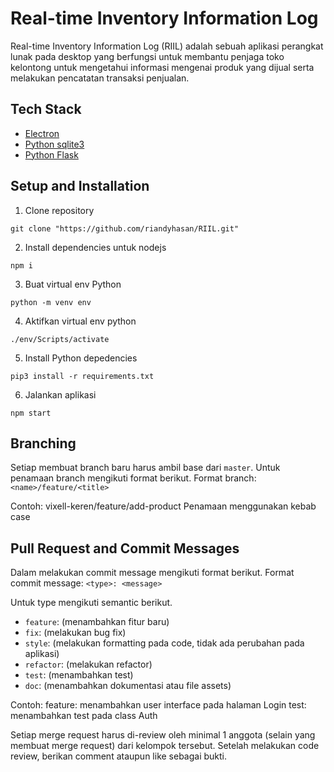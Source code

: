 # Real-time Inventory Information Log
Real-time Inventory Information Log (RIIL) adalah sebuah aplikasi perangkat lunak pada desktop yang berfungsi untuk membantu penjaga toko kelontong untuk mengetahui informasi mengenai produk yang dijual serta melakukan pencatatan transaksi penjualan.

## Tech Stack

- [Electron](https://www.electronjs.org/docs/latest)
- [Python sqlite3](https://docs.python.org/3/library/sqlite3.html)
- [Python Flask](https://flask.palletsprojects.com/en/2.2.x/)

## Setup and Installation

1. Clone repository
```
git clone "https://github.com/riandyhasan/RIIL.git"
```
2. Install dependencies untuk nodejs
```
npm i
```
3. Buat virtual env Python
```
python -m venv env
```
4. Aktifkan virtual env python
```
./env/Scripts/activate
```
5. Install Python depedencies
```
pip3 install -r requirements.txt
```
6. Jalankan aplikasi
```
npm start
```

## Branching
Setiap membuat branch baru harus ambil base dari `master`. Untuk penamaan branch mengikuti format berikut.
Format branch: `<name>/feature/<title>`

Contoh: vixell-keren/feature/add-product
Penamaan menggunakan kebab case

## Pull Request and Commit Messages
Dalam melakukan commit message mengikuti format berikut.
Format commit message: `<type>: <message>`

Untuk type mengikuti semantic berikut.
- `feature`: (menambahkan fitur baru)
- `fix`: (melakukan bug fix)
- `style`: (melakukan formatting pada code, tidak ada perubahan pada aplikasi)
- `refactor`: (melakukan refactor)
- `test`: (menambahkan test)
- `doc`: (menambahkan dokumentasi atau file assets)

Contoh: feature: menambahkan user interface pada halaman Login
        test: menambahkan test pada class Auth

Setiap merge request harus di-review oleh minimal 1 anggota (selain yang membuat merge request) dari kelompok tersebut. Setelah melakukan code review, berikan comment ataupun like sebagai bukti.